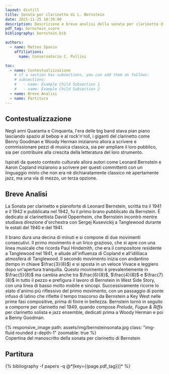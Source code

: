 ```yaml
---
layout: distill
title: Sonata per clarinetto di L. Bernstein
date: 2021-11-25 10:39:00
description: Descrizione e breve analisi della sonata per clarinetto di L. Bernstein
pdf_tag: bernstein_score
bibliography: bernstein.bib

authors:
  - name: Matteo Spanio
    affiliations:
      name: Conservatorio C. Pollini

toc:
  - name: Contestualizzazione
    # if a section has subsections, you can add them as follows:
    # subsections:
    #   - name: Example Child Subsection 1
    #   - name: Example Child Subsection 2
  - name: Breve Analisi
  - name: Partitura
---
```


## Contestualizzazione

Negli anni Quaranta e Cinquanta, l'era delle big band stava pian piano lasciando spazio al bebop e al rock'n'roll, i giganti del clarinetto come Benny Goodman e Woody Herman iniziarono allora a scrivere e commissionare pezzi di musica classica, sia per ampliare il loro pubblico, sia per contribuire alla crescita della letteratura del loro strumento.

Ispirati da questo contesto culturale allora autori come Leonard Bernstein e Aaron Copland iniziarono a scrivere per questi committenti con un linguaggio misto che non era nè dichiaratamente classico nè apertamente jazz, ma una via di mezzo, un terza opzione.

## Breve Analisi

La Sonata per clarinetto e pianoforte di Leonard Bernstein, scritta tra il 1941 e il 1942 e pubblicata nel 1942, fu il primo brano pubblicato da Bernstein. È dedicato al clarinettista David Oppenheim, che Bernstein incontrò mentre studiava direzione d'orchestra con Sergej Kusevickij a Tanglewood durante le estati del 1940 e del 1941.

Il brano dura una decina di minuti e si compone di due movimenti consecutivi. Il primo movimento è un lirico grazioso, che si apre con una linea musicale che ricorda Paul Hindemith, che era il compositore residente a Tanglewood nel 1941, e allude all'influenza di Copland e all'idilliaca atmosfera di Tanglewood.<d-cite key="bernstein1"></d-cite> Il secondo movimento inizia con andantino (tempo in chiave $\frac{3}{8}$) e si sposta in un veloce Vivace e leggiero dopo un'apertura tranquilla. Questo movimento è prevalentemente in $\frac{5}{8}$ ma cambia anche tra $\frac{6}{8}$, $\frac{4}{8}$ e $\frac{7}{8}$ in tutto il pezzo e prefigura il lavoro di Bernstein in West Side Story, con una linea di basso molto mobile e sincopi. Successivamente ricorre lo stato d'animo più riflessivo del primo movimento, con un passaggio di ponte infuso di latino che riflette il tempo trascorso da Bernstein a Key West nelle prime fasi compositive, prima di finire in bellezza.
Bernstein tornò in seguito a comporre per clarinetto nel 1949, quando compose _Prelude, Fugue & Riffs_ per clarinetto solista e jazz ensemble, dedicati prima a Woody Herman e poi a Benny Goodman.

<div class="row mt-3">
{% responsive_image path: assets/img/bernsteinsonata.jpg class: "img-fluid rounded z-depth-1" zoomable: true %}
</div>
<div class="caption">
    Copertina del manoscritto della sonata per clarinetto di Bernstein
</div>

## Partitura

<div class="publications">
{% bibliography -f papers -q @*[key={{page.pdf_tag}}]* %}
</div>
